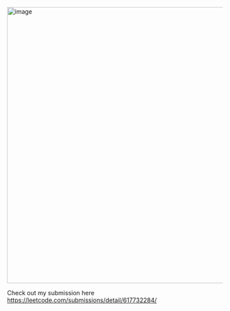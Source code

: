 <img width="645" alt="image" src="https://user-images.githubusercontent.com/89674340/148985000-4590e3f2-cae8-4e6e-90df-c1b12530dd2d.png">


Check out my submission here
https://leetcode.com/submissions/detail/617732284/
